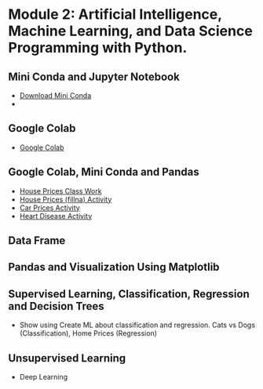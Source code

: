 # Module 2: Artificial Intelligence, Machine Learning, and Data Science Programming with Python. 

## Mini Conda and Jupyter Notebook 
- [Download Mini Conda](https://docs.anaconda.com/free/miniconda/index.html)
- 

## Google Colab 
- [Google Colab](https://colab.research.google.com/)

## Google Colab, Mini Conda and Pandas 

- [House Prices Class Work](https://colab.research.google.com/drive/1KF9jFLm59cp_9ZNkFFuRXgsBYL5IVO6B?usp=sharing)
- [House Prices (fillna) Activity](/module2/resources/house-prices-fillna.md)
- [Car Prices Activity](/module2/resources/car-prices-activity.md)
- [Heart Disease Activity](/module2/resources/heart-disease-activity.md)

## Data Frame 

## Pandas and Visualization Using Matplotlib 

## Supervised Learning, Classification, Regression and Decision Trees  

- Show using Create ML about classification and regression. Cats vs Dogs (Classification), Home Prices (Regression)

## Unsupervised Learning 

- Deep Learning 




